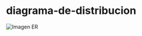 # diagrama-de-distribucion
![Imagen ER]([https://nini-make-up-2558164.github.io/diagrama-de-distribucio/](https://github.com/NINI-MAKE-UP-2558164/diagrama-de-distribucio/blob/main/DIAGRAMA_DE_DISTRIBUCION.drawio.svg)https://github.com/NINI-MAKE-UP-2558164/diagrama-de-distribucio/blob/main/DIAGRAMA_DE_DISTRIBUCION.drawio.svg)
